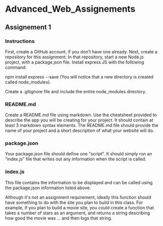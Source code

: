 # Advanced_Web_Assignements

## Assignement 1

### Instructions
First, create a GitHub account, if you don't have one already. Next, create a repository for this assignment. In that repository, start a new Node.js project, with a package.json file.  Install express JS with the following command:

npm install express --save (You will notice that a new directory is created called node_modules).

Create a .gitignore file and include the entire node_modules directory. 

### README.md

Create a README.md file using markdown. Use the cheatsheet provided to describe the app you will be creating for your project. It should contain at least 3 markdown syntax elements. The README.md file should provide the name of your project and a short description of what your website will do. 

### package.json
Your package.json file should define one "script".  It should simply run an "index.js" file that writes out any information when the script is called.

### index.js
This file contains the information to be displayed and can be called using the package.json information listed above.

Although it's not an assignment requirement, ideally this function should have something to do with the site you plan to build in this class.  For example, if you plan to build a movie site, you could create a function that takes a number of stars as an argument, and returns a string describing how good the movie was ... and then logs that string.
